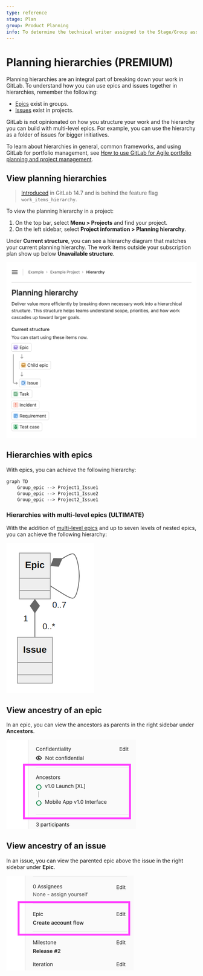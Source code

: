 ```yaml
---
type: reference
stage: Plan
group: Product Planning
info: To determine the technical writer assigned to the Stage/Group associated with this page, see https://about.gitlab.com/handbook/engineering/ux/technical-writing/#assignments
---
```


# Planning hierarchies **(PREMIUM)**

Planning hierarchies are an integral part of breaking down your work in GitLab.
To understand how you can use epics and issues together in hierarchies, remember the following:

- [Epics](../epics/index.md) exist in groups.
- [Issues](../../project/issues/index.md) exist in projects.

GitLab is not opinionated on how you structure your work and the hierarchy you can build with multi-level
epics. For example, you can use the hierarchy as a folder of issues for bigger initiatives.

To learn about hierarchies in general, common frameworks, and using GitLab for
portfolio management, see
[How to use GitLab for Agile portfolio planning and project management](https://about.gitlab.com/blog/2020/11/11/gitlab-for-agile-portfolio-planning-project-management/).

## View planning hierarchies

> [Introduced](https://gitlab.com/gitlab-org/gitlab/-/issues/340844/) in GitLab 14.7 and is behind the feature flag `work_items_hierarchy`.

To view the planning hierarchy in a project:

1. On the top bar, select **Menu > Projects** and find your project.
1. On the left sidebar, select **Project information > Planning hierarchy**.

Under **Current structure**, you can see a hierarchy diagram that matches your current planning hierarchy.
The work items outside your subscription plan show up below **Unavailable structure**.

![Screenshot showing hierarchy page](img/view-project-work-item-hierarchy_v14_7.png)

## Hierarchies with epics

With epics, you can achieve the following hierarchy:

```mermaid
graph TD
    Group_epic --> Project1_Issue1
    Group_epic --> Project1_Issue2
    Group_epic --> Project2_Issue1
```

### Hierarchies with multi-level epics **(ULTIMATE)**

With the addition of [multi-level epics](../epics/manage_epics.md#multi-level-child-epics) and up to
seven levels of nested epics, you can achieve the following hierarchy:

<!--
Image below was generated with the following Mermaid code.
Attached as an image because a rendered diagram doesn't look clear on the docs page.

```mermaid
classDiagram
  direction TD
  class Epic
  class Issue

  Epic *-- "0..7" Epic
Epic "1"*-- "0..*" Issue
```

 -->

![Diagram showing possible relationships of multi-level epics](img/hierarchy_with_multi_level_epics.png)

## View ancestry of an epic

In an epic, you can view the ancestors as parents in the right sidebar under **Ancestors**.

![epics state dropdown](img/epic-view-ancestors-in-sidebar_v14_6.png)

## View ancestry of an issue

In an issue, you can view the parented epic above the issue in the right sidebar under **Epic**.

![epics state dropdown](img/issue-view-parent-epic-in-sidebar_v14_6.png)
